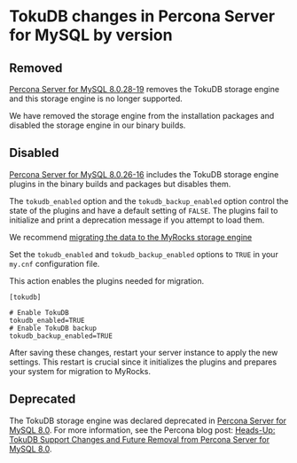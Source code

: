 # TokuDB changes in Percona Server for MySQL by version

## Removed

[Percona Server for MySQL 8.0.28-19](release-notes/Percona-Server-8.0.28-19.md) removes the TokuDB storage engine and this storage engine is no longer supported. 

We have removed the storage engine from the installation packages and disabled the storage engine in our binary builds.

## Disabled 

[Percona Server for MySQL 8.0.26-16](release-notes/Percona-Server-8.0.26-16.md) includes the  TokuDB storage engine plugins in the binary builds and packages but disables them.

The `tokudb_enabled` option and the `tokudb_backup_enabled` option control the state of the plugins and have a default setting of `FALSE`. The plugins fail to initialize and print a deprecation message if you attempt to load them.

We recommend [migrating the data to the MyRocks storage engine](removing-tokudb.md#migrate-to-myrocks)

Set the `tokudb_enabled` and `tokudb_backup_enabled` options to `TRUE` in your `my.cnf` configuration file. 

This action enables the plugins needed for migration. 

```{.text .no-copy}
[tokudb]

# Enable TokuDB
tokudb_enabled=TRUE
# Enable TokuDB backup
tokudb_backup_enabled=TRUE
```

After saving these changes, restart your server instance to apply the new settings. This restart is crucial since it initializes the plugins and prepares your system for migration to MyRocks.

## Deprecated 

The TokuDB storage engine was declared deprecated in [Percona Server for MySQL 8.0](release-notes/Percona-Server-8.0.13-3.md). For more information, see the Percona blog post: [Heads-Up: TokuDB Support Changes and Future Removal from Percona Server for MySQL 8.0](https://www.percona.com/blog/2021/05/21/tokudb-support-changes-and-future-removal-from-percona-server-for-mysql-8-0/).